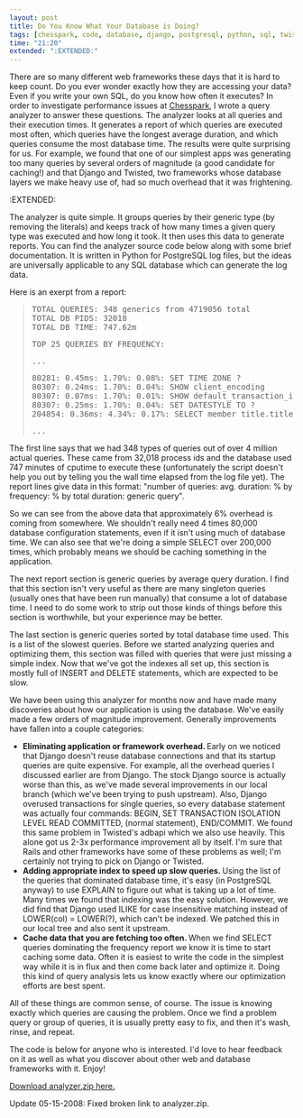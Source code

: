 ```yaml
---
layout: post
title: Do You Know What Your Database is Doing?
tags: [chesspark, code, database, django, postgresql, python, sql, twisted]
time: "21:20"
extended: ":EXTENDED:"
---
```


There are so many different web frameworks these days that it is hard to keep count.  Do you ever wonder exactly how they are accessing your data?  Even if you write your own SQL, do you know how often it executes?  In order to investigate performance issues at <a href="http://www.chesspark.com/">Chesspark</a>, I wrote a query analyzer to answer these questions.   The analyzer looks at all queries and their execution times.   It generates a report of which queries are executed most often, which queries have the longest average duration, and which queries consume the most database time.  The results were quite surprising for us.  For example, we found that one of our simplest apps was generating too many queries by several orders of magnitude (a good candidate for caching!) and that Django and Twisted, two frameworks whose database layers we make heavy use of, had so much overhead that it was frightening.



:EXTENDED:

The analyzer is quite simple.  It groups queries by their generic type (by removing the literals) and keeps track of how many times a given query type was executed and how long it took.  It then uses this data to generate reports.  You can find the analyzer source code below along with some brief documentation.  It is written in Python for PostgreSQL log files, but the ideas are universally applicable to any SQL database which can generate the log data.

Here is an exerpt from a report:
<blockquote>
<pre>TOTAL QUERIES: 348 generics from 4719056 total
TOTAL DB PIDS: 32018
TOTAL DB TIME: 747.62m</pre>
<pre>TOP 25 QUERIES BY FREQUENCY:</pre>
<pre>...</pre>
<pre>80281: 0.45ms: 1.70%: 0.08%: SET TIME ZONE ?
80307: 0.24ms: 1.70%: 0.04%: SHOW client_encoding
80307: 0.07ms: 1.70%: 0.01%: SHOW default_transaction_isolation
80307: 0.25ms: 1.70%: 0.04%: SET DATESTYLE TO ?
204854: 0.36ms: 4.34%: 0.17%: SELECT member_title.title_id AS title_id ...</pre>
<pre>...</pre>
</blockquote>
The first line says that we had 348 types of queries out of over 4 million actual queries.   These came from 32,018 process ids and the database used 747 minutes of cputime to execute these (unfortunately the script doesn't help you out by telling you the wall time elapsed from the log file yet).  The report lines give data in this format: "number of queries: avg. duration: % by frequency: % by total duration: generic query".
<p align="left">So we can see from the above data that approximately 6% overhead is coming from somewhere.  We shouldn't really need 4 times 80,000 database configuration statements, even if it isn't using much of database time.  We can also see that we're doing a simple SELECT over 200,000 times, which probably means we should be caching something in the application.</p>
The next report section is generic queries by average query duration.  I find that this section isn't very useful as there are many singleton queries (usually ones that have been run manually) that consume a lot of database time.  I need to do some work to strip out those kinds of things before this section is worthwhile, but your experience may be better.

The last section is generic queries sorted by total database time used.  This is a list of the slowest queries.  Before we started analyzing queries and optimizing them, this section was filled with queries that were just missing a simple index.  Now that we've got the indexes all set up, this section is mostly full of INSERT and DELETE statements, which are expected to be slow.

We have been using this analyzer for months now and have made many discoveries about how our application is using the database.  We've easily made a few orders of magnitude improvement.  Generally improvements have fallen into a couple categories:
<ul>
	<li><strong>Eliminating application or framework overhead. </strong>Early on we noticed that Django doesn't reuse database connections and that its startup queries are quite expensive.  For example, all the overhead queries I discussed earlier are from Django.  The stock Django source is actually worse than this, as we've made several improvements in our local branch (which we've been trying to push upstream).  Also, Django overused transactions for single queries, so every database statement was actually four commands: BEGIN, SET TRANSACTION ISOLATION LEVEL READ COMMITTED, (normal statement), END/COMMIT.  We found this same problem in Twisted's adbapi which we also use heavily.  This alone got us 2-3x performance improvement all by itself.  I'm sure that Rails and other frameworks have some of these problems as well; I'm certainly not trying to pick on Django or Twisted.</li>
	<li><strong>Adding appropriate index to speed up slow queries. </strong>Using the list of the queries that dominated database time, it's easy (in PostgreSQL anyway) to use EXPLAIN to figure out what is taking up a lot of time.  Many times we found that indexing was the easy solution.  However, we did find that Django used ILIKE for case insensitive matching instead of LOWER(col) = LOWER(?), which can't be indexed.  We patched this in our local tree and also sent it upstream.</li>
	<li><strong>Cache data that you are fetching too often. </strong>When we find SELECT queries dominating the frequency report we know it is time to start caching some data.  Often it is easiest to write the code in the simplest way while it is in flux and then come back later and optimize it.  Doing this kind of query analysis lets us know exactly where our optimization efforts are best spent.</li>
</ul>
All of these things are common sense, of course.  The issue is knowing exactly which queries are causing the problem.  Once we find a problem query or group of queries, it is usually pretty easy to fix, and then it's wash, rinse, and repeat.

The code is below for anyone who is interested.  I'd love to hear feedback on it as well as what you discover about other web and database frameworks with it.  Enjoy!

<a href="http://people.chesspark.com/~jack/analyzer.zip">Download analyzer.zip here.</a>

Update 05-15-2008: Fixed broken link to analyzer.zip.

